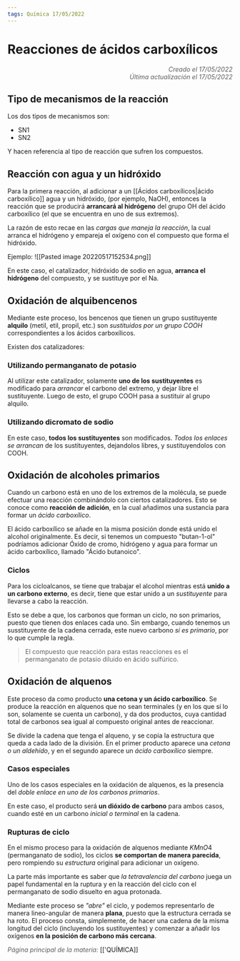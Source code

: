 ```yaml
---
tags: Química 17/05/2022
---
```


# Reacciones de ácidos carboxílicos
<div style="text-align: right; opacity: 0.7; font-style: italic;">Creado el 17/05/2022</div>
<div style="text-align: right; opacity: 0.7; font-style: italic;">Última actualización el 17/05/2022</div>

## Tipo de mecanismos de la reacción

Los dos tipos de mecanismos son:
- SN1
- SN2

Y hacen referencia al tipo de reacción que sufren los compuestos.

## Reacción con agua y un hidróxido

Para la primera reacción, al adicionar a un [[Ácidos carboxílicos|ácido carboxílico]] agua y un hidróxido, (por ejemplo, NaOH), entonces la reacción que se producirá **arrancará al hidrógeno** del grupo OH del ácido carboxílico (el que se encuentra en uno de sus extremos).

La razón de esto recae en las *cargas que maneja la reacción*, la cual arranca el hidrógeno y empareja el oxígeno con el compuesto que forma el hidróxido. 

Ejemplo: 
![[Pasted image 20220517152534.png]]

En este caso, el catalizador, hidróxido de sodio en agua, **arranca el hidrógeno** del compuesto, y se sustituye por el Na.

## Oxidación de alquibencenos

Mediante este proceso, los bencenos que tienen un grupo sustituyente **alquilo** (metil, etil, propil, etc.) son *sustituidos por un grupo COOH* correspondientes a los ácidos carboxílicos.

Existen dos catalizadores:

### Utilizando permanganato de potasio

Al utilizar este catalizador, solamente **uno de los sustituyentes** es modificado para *arrancar* el carbono del extremo, y dejar libre el sustituyente. Luego de esto, el grupo COOH pasa a sustituir al grupo alquilo.

### Utilizando dicromato de sodio

En este caso, **todos los sustituyentes** son modificados. *Todos los enlaces se arrancan* de los sustituyentes, dejandolos libres, y sustituyendolos con COOH.

## Oxidación de alcoholes primarios

Cuando un carbono está en uno de los extremos de la molécula, se puede efectuar una reacción combinándolo con ciertos catalizadores. Esto se conoce como **reacción de adición**, en la cual añadimos una sustancia para formar un *ácido carboxílico*.

El ácido carboxílico se añade en la misma posición donde está unido el alcohol originalmente. Es decir, si tenemos un compuesto "butan-1-ol" podríamos adicionar Óxido de cromo, hidrógeno y agua para formar un ácido carboxílico, llamado "Ácido butanoico".

### Ciclos

Para los cicloalcanos, se tiene que trabajar el alcohol mientras está **unido a un carbono externo**, es decir, tiene que estar unido a un *sustituyente* para llevarse a cabo la reacción.

Esto se debe a que, los carbonos que forman un ciclo, no son primarios, puesto que tienen dos enlaces cada uno. Sin embargo, cuando tenemos un susstituyente de la cadena cerrada, este nuevo carbono *sí es primario*, por lo que cumple la regla.

> El compuesto que reacción para estas reacciones es el permanganato de potasio diluido en ácido sulfúrico.

## Oxidación de alquenos

Este proceso da como producto **una cetona y un ácido carboxílico**. Se produce la reacción en alquenos que no sean terminales (y en los que sí lo son, solamente se cuenta un carbono), y da dos productos, cuya cantidad total de carbonos sea igual al compuesto original antes de reaccionar.

Se divide la cadena que tenga el alqueno, y se copia la estructura que queda a cada lado de la división. En el primer producto aparece una *cetona o un aldehído*, y en el segundo aparece un *ácido carboxílico* siempre.

### Casos especiales

Uno de los casos especiales en la oxidación de alquenos, es la presencia del *doble enlace en uno de los carbonos primarios*. 

En este caso, el producto será **un dióxido de carbono** para ambos casos, cuando esté en un carbono *inicial o terminal* en la cadena.

### Rupturas de ciclo

En el mismo proceso para la oxidación de alquenos mediante $KMnO4$ (permanganato de sodio), los ciclos **se comportan de manera parecida**, pero rompiendo su *estructura* original para adicionar un oxígeno.

La parte más importante es saber que *la tetravalencia del carbono* juega un papel fundamental en la ruptura y en la reacción del ciclo con el permanganato de sodio disuelto en agua protonada.

Mediante este proceso se *"abre"* el ciclo, y podemos representarlo de manera lineo-angular de manera **plana**, puesto que la estructura cerrada se ha roto. El proceso consta, simplemente, de hacer una cadena de la misma longitud del ciclo (incluyendo los sustituyentes) y comenzar a añadir los oxígenos **en la posición de carbono más cercana**.

<span style="opacity: 0.7; font-style: italic;">Página principal de la materia:</span> [['QUÍMICA]]